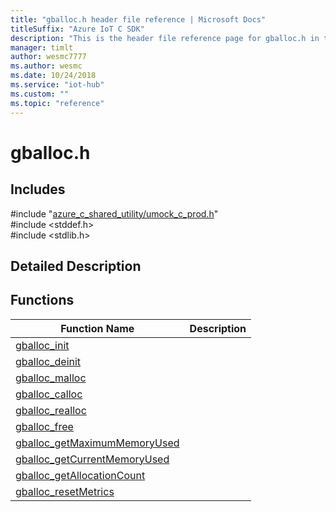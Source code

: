 ```yaml
---                             
title: "gballoc.h header file reference | Microsoft Docs" 
titleSuffix: "Azure IoT C SDK"            
description: "This is the header file reference page for gballoc.h in the Azure IoT C SDK. This SDK is used with Azure IoT Hub and Azure IoT Hub Device Provisioning Service"            
manager: timlt                 
author: wesmc7777              
ms.author: wesmc               
ms.date: 10/24/2018                    
ms.service: "iot-hub"             
ms.custom: ""                
ms.topic: "reference"        
---                            
```


# gballoc.h 

## Includes

\#include "[azure_c_shared_utility/umock_c_prod.h](umock-c-prod-h.md)"  
\#include <stddef.h>  
\#include <stdlib.h>  

## Detailed Description

## Functions

Function Name                  | Description                                
--------------------------------|---------------------------------------------
[gballoc_init](./gballoc-h/gballoc-init.md)            | 
[gballoc_deinit](./gballoc-h/gballoc-deinit.md)            | 
[gballoc_malloc](./gballoc-h/gballoc-malloc.md)            | 
[gballoc_calloc](./gballoc-h/gballoc-calloc.md)            | 
[gballoc_realloc](./gballoc-h/gballoc-realloc.md)            | 
[gballoc_free](./gballoc-h/gballoc-free.md)            | 
[gballoc_getMaximumMemoryUsed](./gballoc-h/gballoc-getmaximummemoryused.md)            | 
[gballoc_getCurrentMemoryUsed](./gballoc-h/gballoc-getcurrentmemoryused.md)            | 
[gballoc_getAllocationCount](./gballoc-h/gballoc-getallocationcount.md)            | 
[gballoc_resetMetrics](./gballoc-h/gballoc-resetmetrics.md)            | 

